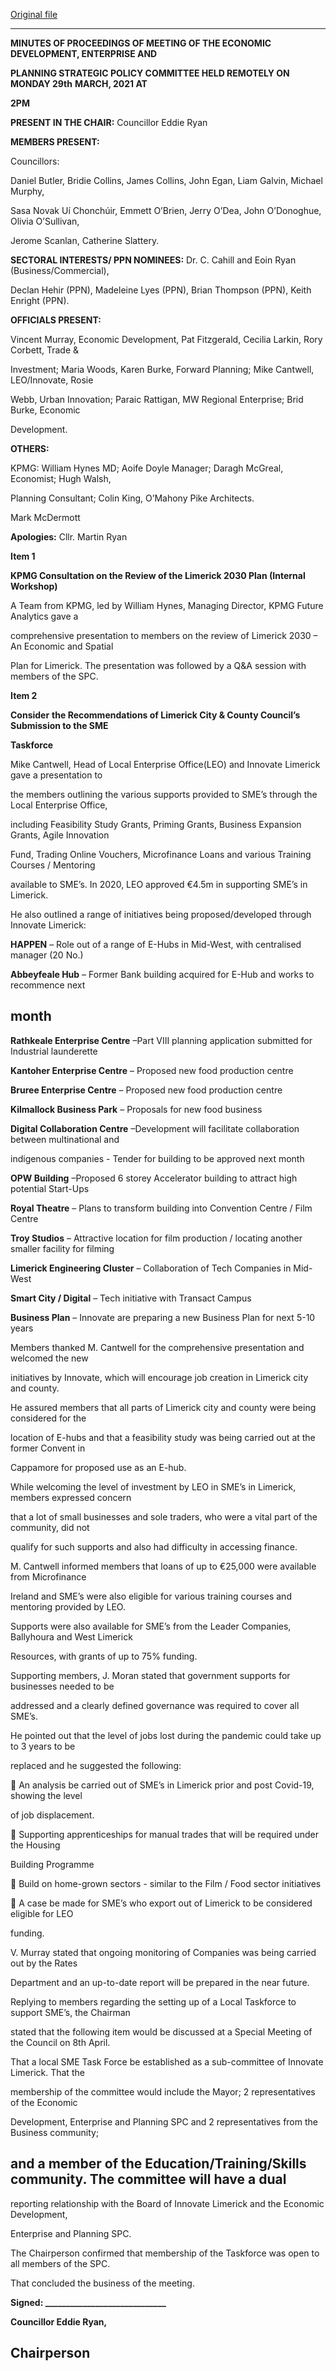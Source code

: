 [Original file](https://www.limerick.ie/sites/default/files/media/documents/2021-04/item-1-minutes-of-spc-mtg-29-march-2021.pdf)

---
**MINUTES OF PROCEEDINGS OF MEETING OF THE ECONOMIC DEVELOPMENT, ENTERPRISE AND**

**PLANNING STRATEGIC POLICY COMMITTEE HELD REMOTELY ON MONDAY 29th** **MARCH, 2021 AT**

**2PM**

**PRESENT IN THE CHAIR:** Councillor Eddie Ryan

**MEMBERS PRESENT:**

Councillors:

Daniel Butler, Bridie Collins, James Collins, John Egan, Liam Galvin, Michael Murphy,

Sasa Novak Uí Chonchúir, Emmett O’Brien, Jerry O’Dea, John O’Donoghue, Olivia O’Sullivan,

Jerome Scanlan, Catherine Slattery.

**SECTORAL INTERESTS/ PPN NOMINEES:** Dr. C. Cahill and Eoin Ryan (Business/Commercial),

Declan Hehir (PPN), Madeleine Lyes (PPN), Brian Thompson (PPN), Keith Enright (PPN).

**OFFICIALS PRESENT:**

Vincent Murray, Economic Development, Pat Fitzgerald, Cecilia Larkin, Rory Corbett, Trade &

Investment; Maria Woods, Karen Burke, Forward Planning; Mike Cantwell, LEO/Innovate, Rosie

Webb, Urban Innovation; Paraic Rattigan, MW Regional Enterprise; Brid Burke, Economic

Development.

**OTHERS:**

KPMG: William Hynes MD; Aoife Doyle Manager; Daragh McGreal, Economist; Hugh Walsh,

Planning Consultant; Colin King, O’Mahony Pike Architects.

Mark McDermott

**Apologies:** Cllr. Martin Ryan

**Item 1**

**KPMG Consultation on the Review of the Limerick 2030 Plan (Internal Workshop)**

A Team from KPMG, led by William Hynes, Managing Director, KPMG Future Analytics gave a

comprehensive presentation to members on the review of Limerick 2030 – An Economic and Spatial

Plan for Limerick. The presentation was followed by a Q&A session with members of the SPC.

**Item 2**

**Consider** **the Recommendations of Limerick City & County Council’s Submission to the SME**

**Taskforce**

Mike Cantwell, Head of Local Enterprise Office(LEO) and Innovate Limerick gave a presentation to

the members outlining the various supports provided to SME’s through the Local Enterprise Office,

including Feasibility Study Grants, Priming Grants, Business Expansion Grants, Agile Innovation

Fund, Trading Online Vouchers, Microfinance Loans and various Training Courses / Mentoring

available to SME’s. In 2020, LEO approved €4.5m in supporting SME’s in Limerick.

He also outlined a range of initiatives being proposed/developed through Innovate Limerick:

**HAPPEN** – Role out of a range of E-Hubs in Mid-West, with centralised manager (20 No.)

**Abbeyfeale Hub** – Former Bank building acquired for E-Hub and works to recommence next

month
---
**Rathkeale Enterprise Centre** –Part VIII planning application submitted for Industrial launderette

**Kantoher Enterprise Centre** – Proposed new food production centre

**Bruree Enterprise Centre** – Proposed new food production centre

**Kilmallock Business Park** – Proposals for new food business

**Digital Collaboration Centre** –Development will facilitate collaboration between multinational and

indigenous companies - Tender for building to be approved next month

**OPW Building** –Proposed 6 storey Accelerator building to attract high potential Start-Ups

**Royal Theatre** – Plans to transform building into Convention Centre / Film Centre

**Troy Studios** – Attractive location for film production / locating another smaller facility for filming

**Limerick Engineering Cluster** – Collaboration of Tech Companies in Mid-West

**Smart City / Digital** – Tech initiative with Transact Campus

**Business Plan** – Innovate are preparing a new Business Plan for next 5-10 years

Members thanked M. Cantwell for the comprehensive presentation and welcomed the new

initiatives by Innovate, which will encourage job creation in Limerick city and county.

He assured members that all parts of Limerick city and county were being considered for the

location of E-hubs and that a feasibility study was being carried out at the former Convent in

Cappamore for proposed use as an E-hub.

While welcoming the level of investment by LEO in SME’s in Limerick, members expressed concern

that a lot of small businesses and sole traders, who were a vital part of the community, did not

qualify for such supports and also had difficulty in accessing finance.

M. Cantwell informed members that loans of up to €25,000 were available from Microfinance

Ireland and SME’s were also eligible for various training courses and mentoring provided by LEO.

Supports were also available for SME’s from the Leader Companies, Ballyhoura and West Limerick

Resources, with grants of up to 75% funding.

Supporting members, J. Moran stated that government supports for businesses needed to be

addressed and a clearly defined governance was required to cover all SME’s.

He pointed out that the level of jobs lost during the pandemic could take up to 3 years to be

replaced and he suggested the following:

 An analysis be carried out of SME’s in Limerick prior and post Covid-19, showing the level

of job displacement.

 Supporting apprenticeships for manual trades that will be required under the Housing

Building Programme

 Build on home-grown sectors - similar to the Film / Food sector initiatives

 A case be made for SME’s who export out of Limerick to be considered eligible for LEO

funding.

V. Murray stated that ongoing monitoring of Companies was being carried out by the Rates

Department and an up-to-date report will be prepared in the near future.

Replying to members regarding the setting up of a Local Taskforce to support SME’s, the Chairman

stated that the following item would be discussed at a Special Meeting of the Council on 8th April.

That a local SME Task Force be established as a sub-committee of Innovate Limerick. That the

membership of the committee would include the Mayor; 2 representatives of the Economic

Development, Enterprise and Planning SPC and 2 representatives from the Business community;

and a member of the Education/Training/Skills community. The committee will have a dual
---
reporting relationship with the Board of Innovate Limerick and the Economic Development,

Enterprise and Planning SPC.

The Chairperson confirmed that membership of the Taskforce was open to all members of the SPC.

That concluded the business of the meeting.

**Signed: \_\_\_\_\_\_\_\_\_\_\_\_\_\_\_\_\_\_\_\_\_\_\_\_\_\_\_\_\_**

**Councillor Eddie Ryan,**

**Chairperson**
---

